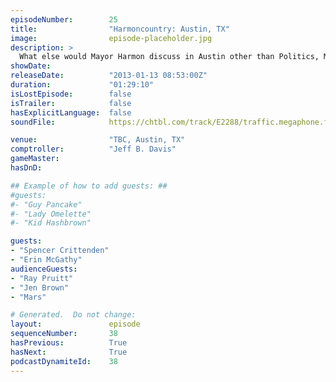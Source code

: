 ```yaml
---
episodeNumber:        25
title:                "Harmoncountry: Austin, TX"
image:                episode-placeholder.jpg
description: >
  What else would Mayor Harmon discuss in Austin other than Politics, Mexican food, Hey Yah by Outkast and pooping? In D&D: a friend's dark secret is revealed.
showDate:             
releaseDate:          "2013-01-13 08:53:00Z"
duration:             "01:29:10"
isLostEpisode:        false
isTrailer:            false
hasExplicitLanguage:  false
soundFile:            https://chtbl.com/track/E2288/traffic.megaphone.fm/STA6409005607.mp3?updated=1554326191

venue:                "TBC, Austin, TX"
comptroller:          "Jeff B. Davis"
gameMaster:           
hasDnD:               

## Example of how to add guests: ##
#guests:
#- "Guy Pancake"
#- "Lady Omelette"
#- "Kid Hashbrown"

guests:
- "Spencer Crittenden"
- "Erin McGathy"
audienceGuests:
- "Ray Pruitt"
- "Jen Brown"
- "Mars"

# Generated.  Do not change:
layout:               episode
sequenceNumber:       38
hasPrevious:          True
hasNext:              True
podcastDynamiteId:    38
---
```


<!-- The episode description will be rendered here -->
<!-- Add your content below here -->

